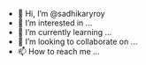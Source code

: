 - 👋 Hi, I’m @sadhikaryroy
- 👀 I’m interested in ...
- 🌱 I’m currently learning ...
- 💞️ I’m looking to collaborate on ...
- 📫 How to reach me ...

<!---
sadhikaryroy/sadhikaryroy is a ✨ special ✨ repository because its `README.md` (this file) appears on your GitHub profile.
You can click the Preview link to take a look at your changes.
--->
